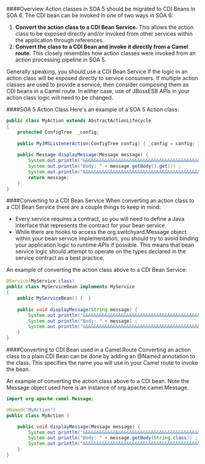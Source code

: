 ####Overview
Action classes in SOA 5 should be migrated to CDI Beans in SOA 6.  The CDI bean can be invoked in one of two ways in SOA 6:

1. **Convert the action class to a CDI Bean Service.**  This allows the action class to be exposed directly and/or invoked from other services within the application through references.
2. **Convert the class to a CDI Bean and invoke it directly from a Camel route.**  This closely resembles how action classes were invoked from an action processing pipeline in SOA 5.

Generally speaking, you should use a CDI Bean Service if the logic in an action class will be exposed directly to service consumers.  If multiple action classes are used to provide a service, then consider composing them as CDI beans in a Camel route.  In either case, use of JBossESB APIs in your action class logic will need to be changed.

####SOA 5 Action Class
Here's an example of a SOA 5 Action class:
```java
public class MyAction extends AbstractActionLifecycle
{   
    protected ConfigTree  _config;
    
    public MyJMSListenerAction(ConfigTree config) { _config = config; } 
    
    public Message displayMessage(Message message) {
        System.out.println("&&&&&&&&&&&&&&&&&&&&&&&&&&&&&&&&&&&&&&&&&&&&&&&&");		  		  
        System.out.println("Body: " + message.getBody().get()) ;
        System.out.println("&&&&&&&&&&&&&&&&&&&&&&&&&&&&&&&&&&&&&&&&&&&&&&&&");
        return message;  		
    }
}
```

####Converting to a CDI Bean Service
When converting an action class to a CDI Bean Service there are a couple things to keep in mind:
* Every service requires a contract, so you will need to define a Java interface that represents the contract for your bean service.
* While there are hooks to access the org.switchyard.Message object within your bean service implementation, you should try to avoid binding your application logic to runtime APIs if possible.  This means that bean service logic should attempt to operate on the types declared in the service contract as a best practice.

An example of converting the action class above to a CDI Bean Service:
```java
@Service(MyService.class)
public class MyServiceBean implements MyService
{   
    public MyServiceBean() {  } 
    
    public void displayMessage(String message) {
        System.out.println("&&&&&&&&&&&&&&&&&&&&&&&&&&&&&&&&&&&&&&&&&&&&&&&&");  	  		  
        System.out.println("Body: " + message) ;
        System.out.println("&&&&&&&&&&&&&&&&&&&&&&&&&&&&&&&&&&&&&&&&&&&&&&&&");
    }
}
```

####Converting to CDI Bean used in a Camel Route
Converting an action class to a plain CDI Bean can be done by adding an @Named annotation to the class.  This specifies the name you will use in your Camel route to invoke the bean.

An example of converting the action class above to a CDI bean.  Note the Message object used here is an instance of org.apache.camel.Message.
```java
import org.apache.camel.Message;

@Named("MyAction")
public class MyAction {

    public void displayMessage(Message message) {
        System.out.println("&&&&&&&&&&&&&&&&&&&&&&&&&&&&&&&&&&&&&&&&&&&&&&&&");        		  
        System.out.println("Body: " + message.getBody(String.class)) ;
        System.out.println("&&&&&&&&&&&&&&&&&&&&&&&&&&&&&&&&&&&&&&&&&&&&&&&&");
    }
}
```
